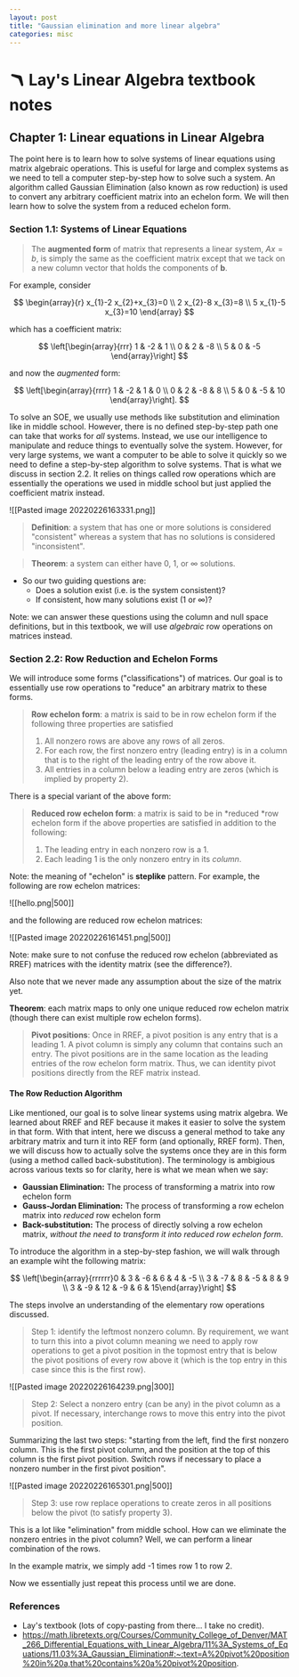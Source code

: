 ```yaml
---
layout: post
title: "Gaussian elimination and more linear algebra" 
categories: misc 
---
```



#  🪃 Lay's Linear Algebra textbook notes 


## Chapter 1: Linear equations in Linear Algebra 

The point here is to learn how to solve systems of linear equations using matrix algebraic operations. This is useful for large and complex systems as we need to tell a computer step-by-step how to solve such a system. An algorithm called Gaussian Elimination (also known as row reduction) is used to convert any arbitrary coefficient matrix into an echelon form. We will then learn how to solve the system from a reduced echelon form. 

### Section 1.1: Systems of Linear Equations 

> The **augmented form** of matrix that represents a linear system, $Ax=b$, is simply the same as the coefficient matrix except that we tack on a new column vector that holds the components of $\mathbf{b}$. 

For example, consider 

$$
\begin{array}{r}
x_{1}-2 x_{2}+x_{3}=0 \\
2 x_{2}-8 x_{3}=8 \\
5 x_{1}-5 x_{3}=10
\end{array}
$$

which has a coefficient matrix: 

$$
\left[\begin{array}{rrr}
1 & -2 & 1 \\
0 & 2 & -8 \\
5 & 0 & -5
\end{array}\right]
$$

and now the *augmented* form: 

$$
\left[\begin{array}{rrrr}
1 & -2 & 1 & 0 \\
0 & 2 & -8 & 8 \\
5 & 0 & -5 & 10
\end{array}\right]. 
$$

To solve an SOE, we usually use methods like substitution and elimination like in middle school. However, there is no defined step-by-step path one can take that works for *all* systems. Instead, we use our intelligence to manipulate and reduce things to eventually solve the system. However, for very large systems, we want a computer to be able to solve it quickly so we need to define a step-by-step algorithm to solve systems. That is what we discuss in section 2.2. It relies on things called row operations which are essentially the operations we used in middle school but just applied the coefficient matrix instead. 

![[Pasted image 20220226163331.png]]


> **Definition**: a system that has one or more solutions is considered "consistent" whereas a system that has no solutions is considered "inconsistent". 

> **Theorem**: a system can either have 0, 1, or $\infty$ solutions. 

- So our two guiding questions are: 
	- Does a solution exist (i.e. is the system consistent)? 
	- If consistent, how many solutions exist (1 or $\infty$)? 

Note: we can answer these questions using the column and null space definitions, but in this textbook, we will use *algebraic* row operations on matrices instead. 

### Section 2.2: Row Reduction and Echelon Forms 

We will introduce some forms ("classifications") of matrices. Our goal is to essentially use row operations to "reduce" an arbitrary matrix to these forms. 

> **Row echelon form**: a matrix is said to be in row echelon form if the following three properties are satisfied 
> 1. All nonzero rows are above any rows of all zeros. 
> 2. For each row, the first nonzero entry (leading entry) is in a column that is to the right of the leading entry of the row above it.  
> 3. All entries in a column below a leading entry are zeros (which is implied by property 2).  

There is a special variant of the above form: 

> **Reduced row echelon form**: a matrix is said to be in *reduced *row echelon form if the above properties are satisfied in addition to the following: 
> 1. The leading entry in each nonzero row is a $1$. 
> 2. Each leading $1$ is the only nonzero entry in its *column*. 

 Note: the meaning of "echelon" is **steplike** pattern. For example, the following are row echelon matrices: 


 ![[hello.png|500]]

 and the following are reduced row echelon matrices: 

 ![[Pasted image 20220226161451.png|500]]

 Note: make sure to not confuse the reduced row echelon (abbreviated as RREF) matrices with the identity matrix (see the difference?). 

Also note that we never made any assumption about the size of the matrix yet. 

**Theorem**: each matrix maps to only one unique reduced row echelon matrix (though there can exist multiple row echelon forms). 


> **Pivot positions**: Once in RREF, a pivot position is any entry that is a leading 1. A pivot column is simply any column that contains such an entry. The pivot positions are in the same location as the leading entries of the row echelon form matrix. Thus, we can identity pivot positions directly from the REF matrix instead. 


#### The Row Reduction Algorithm 

Like mentioned, our goal is to solve linear systems using matrix algebra. We learned about RREF and REF because it makes it easier to solve the system in that form. With that intent, here we discuss a general method to take any arbitrary matrix and turn it into REF form (and optionally, RREF form). Then, we will discuss how to actually solve the systems once they are in this form (using a method called back-substitution). The terminology is ambigious across various texts so for clarity, here is what we mean when we say: 
-   **Gaussian Elimination:** The process of transforming a matrix into row echelon form
-   **Gauss-Jordan Elimination:** The process of transforming a row echelon matrix into _reduced_ row echelon form
-   **Back-substitution:** The process of directly solving a row echelon matrix, _without the need to transform it into reduced row echelon form_. 

To introduce the algorithm in a step-by-step fashion, we will walk through an example wiht the following matrix: 

$$
\left[\begin{array}{rrrrrr}0 & 3 & -6 & 6 & 4 & -5 \\ 3 & -7 & 8 & -5 & 8 & 9 \\ 3 & -9 & 12 & -9 & 6 & 15\end{array}\right]
$$

The steps involve an understanding of the elementary row operations discussed. 

> Step 1: identify the leftmost nonzero column. By requirement, we want to turn this into a pivot column meaning we need to apply row operations to get a pivot position in the topmost entry that is below the pivot positions of every row above it (which is the top entry in this case since this is the first row). 


![[Pasted image 20220226164239.png|300]]


> Step 2: Select a nonzero entry (can be any) in the pivot column as a pivot. If necessary, interchange rows to move this entry into the pivot position.  


Summarizing the last two steps: "starting from the left, find the first nonzero column. This is the first pivot column, and the position at the top of this column is the first pivot position. Switch rows if necessary to place a nonzero number in the first pivot position". 

![[Pasted image 20220226165301.png|500]]


> Step 3: use row replace operations to create zeros in all positions below the pivot (to satisfy property 3). 

This is a lot like "elimination" from middle school. How can we eliminate the nonzero entries in the pivot column? Well, we can perform a linear combination of the rows. 

In the example matrix, we simply add -1 times row 1 to row 2. 

Now we essentially just repeat this process until we are done. 



### References 

- Lay's textbook (lots of copy-pasting from there... I take no credit). 
- https://math.libretexts.org/Courses/Community_College_of_Denver/MAT_266_Differential_Equations_with_Linear_Algebra/11%3A_Systems_of_Equations/11.03%3A_Gaussian_Elimination#:~:text=A%20pivot%20position%20in%20a,that%20contains%20a%20pivot%20position. 
